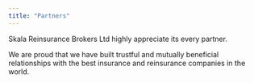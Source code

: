 ```yaml
---
title: "Partners"
---
```

Skala Reinsurance Brokers Ltd highly appreciate its every partner.

We are proud that we have built trustful and mutually beneficial relationships with the best insurance
and reinsurance companies in the world.

